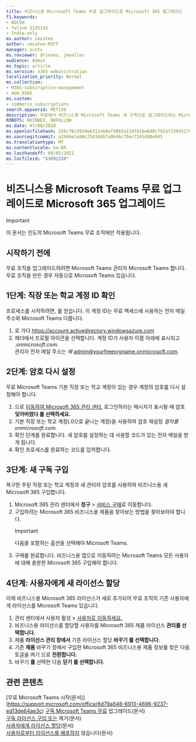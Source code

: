 ```yaml
---
title: 비즈니스용 Microsoft Teams 무료 업그레이드로 Microsoft 365 업그레이드
f1.keywords:
- NOCSH
- fwlink 2135143
- India-only
ms.author: cmcatee
author: cmcatee-MSFT
manager: scotv
ms.reviewer: drjones, jmueller
audience: Admin
ms.topic: article
ms.service: o365-administration
localization_priority: Normal
ms.collection:
- M365-subscription-management
- Adm_O365
ms.custom:
- commerce_subscriptions
search.appverid: MET150
description: 무료에서 비즈니스용 Microsoft Teams 새 구독으로 업그레이드하는 Microsoft 365 방법을 알아보하세요.
ROBOTS: NOINDEX, NOFOLLOW
ms.date: 07/08/2020
ms.openlocfilehash: 326c76c2939e6312eb6ef9865e1197b16e6d0c702af1594517913bc3ba7d52f2
ms.sourcegitcommit: a1b66e1e80c25d14d67a9b46c79ec7245d88e045
ms.translationtype: MT
ms.contentlocale: ko-KR
ms.lasthandoff: 08/05/2021
ms.locfileid: "53892258"
---
```

# <a name="upgrade-from-microsoft-teams-free-to-microsoft-365-for-business"></a>비즈니스용 Microsoft Teams 무료 업그레이드로 Microsoft 365 업그레이드

> [!IMPORTANT]
> 이 문서는 인도의 Microsoft Teams 무료 조직에만 적용됩니다.

## <a name="before-you-begin"></a>시작하기 전에

무료 조직을 업그레이드하려면 Microsoft Teams 관리자 Microsoft Teams 합니다. 무료 조직을 만든 경우 자동으로 Microsoft Teams 있습니다.

## <a name="step-1-get-your-work-or-school-account-id"></a>1단계: 직장 또는 학교 계정 ID 확인

프로세스를 시작하려면, 를 얻습니다. 이 계정 ID는 무료 액세스에 사용하는 전자 메일 주소와 Microsoft Teams 다릅니다.

1. 로 가다 <a href="https://go.microsoft.com/fwlink/p/?linkid=2134797" target="_blank"><https://account.activedirectory.windowsazure.com></a>
2. 헤더에서 프로필 아이콘을 선택합니다. 계정 ID가 사용자 이름 아래에 표시되고 *.onmicrosoft.com*.\
    관리자 전자 메일 주소는 *에* admin@yourfreeorgname.onmicrosoft.com.

## <a name="step-2-reset-your-password"></a>2단계: 암호 다시 설정

무료 Microsoft Teams 기본 직장 또는 학교 계정이 있는 경우 계정의 암호를 다시 설정해야 합니다.

1. 으로 <a href="https://go.microsoft.com/fwlink/p/?linkid=2024339" target="_blank">이동하여 Microsoft 365 관리 센터.</a> 로그인하라는 메시지가 표시될 때 암호 **잊어버렸다 를 선택하세요.**
2. 기본 직장 또는 학교 계정(.0으로 끝나는 계정)을 사용하여 암호 재설정 *절차를 onmicrosoft.com.*
3. 확인 단계를 완료합니다. 새 암호를 설정하는 데 사용할 코드가 있는 전자 메일을 받게 됩니다.
4. 확인 프로세스를 완료하는 코드를 입력합니다.

## <a name="step-3-buy-your-new-subscription"></a>3단계: 새 구독 구입

복구한 주된 직장 또는 학교 계정과 새 관리자 암호를 사용하여 비즈니스용 새 Microsoft 365 구입합니다.

1. Microsoft 365 관리 센터에서 **청구** > <a href="https://go.microsoft.com/fwlink/p/?linkid=868433" target="_blank">서비스 구매</a>로 이동합니다.
2. 구입하려는 Microsoft 365 비즈니스용 제품을 찾아보는 방법을 찾아보아야 합니다.
    > [!IMPORTANT]
    > 다음을 포함하는 옵션을 선택해야 Microsoft Teams.
3. 구매를 완료합니다. 비즈니스용 앱으로 이동하려는 Microsoft Teams 모든 사용자에 대해 충분한 Microsoft 365 구입해야 합니다.

## <a name="step-4-assign-new-licenses-to-users"></a>4단계: 사용자에게 새 라이선스 할당

이제 비즈니스용 Microsoft 365 라이선스가 새로 추가되어 무료 조직의 기존 사용자에게 라이선스를 Microsoft Teams 있습니다.

1. 관리 센터에서 사용자 활성  >  <a href="https://go.microsoft.com/fwlink/p/?linkid=834822" target="_blank">사용자로 이동하세요.</a>
2. 비즈니스용 라이선스를 할당할 사용자를 Microsoft 365 제품 라이선스 **관리를 선택합니다.**
3. 제품 **라이선스 관리 창에서** 기존 라이선스 할당 **바꾸기 를 선택합니다.**
4. 기존 **제품** 바꾸기 창에서 구입한 Microsoft 365 비즈니스용 제품 정보를 찾은 다음 토글을 켜기 으로 **전환합니다.**
5. 바꾸기 **를** 선택한 다음 **닫기 를 선택합니다.**

## <a name="related-content"></a>관련 콘텐츠

[무료 Microsoft Teams 시작(문서)\](https://support.microsoft.com/office/6d79a648-6913-4696-9237-ed13de64ae3c)
[구독 Microsoft Teams 무료](/microsoftteams/upgrade-freemium) 업그레이드(문서)\
[구독 라이선스 구입 또는](../licenses/buy-licenses.md) 제거(문서)\
[사용자에게 라이선스 할당](../../admin/manage/assign-licenses-to-users.md)(문서)\
[사용자로부터 라이선스를 배포하지](../../admin/manage/remove-licenses-from-users.md) 않습니다(문서)
